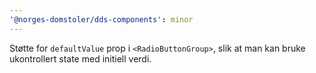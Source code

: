 ```yaml
---
'@norges-domstoler/dds-components': minor
---
```


Støtte for `defaultValue` prop i `<RadioButtonGroup>`, slik at man kan bruke ukontrollert state med initiell verdi.

